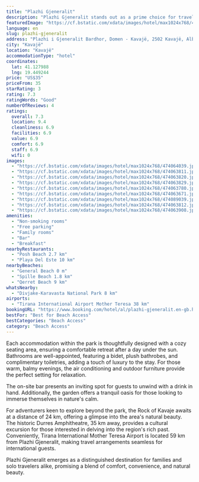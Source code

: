 ```yaml
---
title: "Plazhi Gjeneralit"
description: "Plazhi Gjeneralit stands out as a prime choice for travelers seeking a serene getaway, mere steps away from the inviting sands of General Beach."
featuredImage: "https://cf.bstatic.com/xdata/images/hotel/max1024x768/474064039.jpg?k=babfeeb84c67ca78a6c6f25ed690cbdcc587b7d3aceecc04c5532fa4298e1139&o=&hp=1"
language: en
slug: plazhi-gjeneralit
address: "Plazhi i Gjeneralit Bardhor, Domen - Kavajë, 2502 Kavajë, Albania"
city: "Kavajë"
location: "Kavajë"
accommodationType: "hotel"
coordinates:
  lat: 41.127988
  lng: 19.449244
price: "US$35"
priceFrom: 35
starRating: 3
rating: 7.3
ratingWords: "Good"
numberOfReviews: 4
ratings:
  overall: 7.3
  location: 9.4
  cleanliness: 6.9
  facilities: 6.9
  value: 6.9
  comfort: 6.9
  staff: 6.9
  wifi: 0
images:
  - "https://cf.bstatic.com/xdata/images/hotel/max1024x768/474064039.jpg?k=babfeeb84c67ca78a6c6f25ed690cbdcc587b7d3aceecc04c5532fa4298e1139&o=&hp=1"
  - "https://cf.bstatic.com/xdata/images/hotel/max1024x768/474063811.jpg?k=6a021c1c61ef6e53d986eb87379dde9f4692bb94bff5721e4d592f8143b39598&o=&hp=1"
  - "https://cf.bstatic.com/xdata/images/hotel/max1024x768/474063820.jpg?k=6be2318a60e3952ec60027f3a334c383e14dff0e0a010f1e0b173e6c7af4263d&o=&hp=1"
  - "https://cf.bstatic.com/xdata/images/hotel/max1024x768/474063829.jpg?k=a6d9e424f25fd1343b3c1d5bee98cd1fa8fbd06cb30c6836ca4d37f735b882b7&o=&hp=1"
  - "https://cf.bstatic.com/xdata/images/hotel/max1024x768/474063780.jpg?k=2fad63769ab62f3c25918db50f21dc887fd0acd7473a358fc8efa79759908213&o=&hp=1"
  - "https://cf.bstatic.com/xdata/images/hotel/max1024x768/474063671.jpg?k=112310bb22aa7a05becef66c70eaf35a8d57b31073b6fc6bddabaa23bb4f09c5&o=&hp=1"
  - "https://cf.bstatic.com/xdata/images/hotel/max1024x768/474089039.jpg?k=c0fc53226ba595984f05f2efd6b3ecdfa156f32d2408ec95727a35f93c34bd38&o=&hp=1"
  - "https://cf.bstatic.com/xdata/images/hotel/max1024x768/474063812.jpg?k=e2164d6d30235ac74b5a4027ef37189396e6252354a2092047e472fd81d2bc41&o=&hp=1"
  - "https://cf.bstatic.com/xdata/images/hotel/max1024x768/474063908.jpg?k=302699894fbe5f27d50129ab9cb14d935b49b198afa4a843bbf9e8349dce4021&o=&hp=1"
amenities:
  - "Non-smoking rooms"
  - "Free parking"
  - "Family rooms"
  - "Bar"
  - "Breakfast"
nearbyRestaurants:
  - "Posh Beach 2.7 km"
  - "Playa Del Este 10 km"
nearbyBeaches:
  - "General Beach 0 m"
  - "Spille Beach 1.8 km"
  - "Qerret Beach 9 km"
whatsNearby:
  - "Divjake-Karavasta National Park 8 km"
airports:
  - "Tirana International Airport Mother Teresa 38 km"
bookingURL: "https://www.booking.com/hotel/al/plazhi-gjeneralit.en-gb.html?aid=8035640"
bestFor: "Best for Beach Access"
bestCategories: "Beach Access"
category: "Beach Access"
---
```


Each accommodation within the park is thoughtfully designed with a cozy seating area, ensuring a comfortable retreat after a day under the sun. Bathrooms are well-appointed, featuring a bidet, plush bathrobes, and complimentary toiletries, adding a touch of luxury to the stay. For those warm, balmy evenings, the air conditioning and outdoor furniture provide the perfect setting for relaxation.

The on-site bar presents an inviting spot for guests to unwind with a drink in hand. Additionally, the garden offers a tranquil oasis for those looking to immerse themselves in nature's calm.

For adventurers keen to explore beyond the park, the Rock of Kavaje awaits at a distance of 24 km, offering a glimpse into the area's natural beauty. The historic Durres Amphitheatre, 35 km away, provides a cultural excursion for those interested in delving into the region's rich past. Conveniently, Tirana International Mother Teresa Airport is located 59 km from Plazhi Gjeneralit, making travel arrangements seamless for international guests.

Plazhi Gjeneralit emerges as a distinguished destination for families and solo travelers alike, promising a blend of comfort, convenience, and natural beauty.